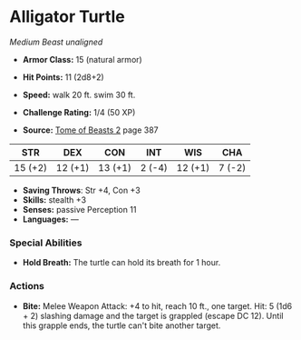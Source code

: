 # Alligator Turtle

*Medium* *Beast* *unaligned*

- **Armor Class:** 15 (natural armor)
- **Hit Points:** 11 (2d8+2)
- **Speed:** walk 20 ft. swim 30 ft.

- **Challenge Rating:** 1/4 (50 XP)
- **Source:** [Tome of Beasts 2](https://koboldpress.com/kpstore/product/tome-of-beasts-2-for-5th-edition) page 387

| STR | DEX | CON | INT | WIS | CHA |
| --- | --- | --- | --- | --- | --- |
| 15 (+2) | 12 (+1) | 13 (+1) | 2 (-4) | 12 (+1) | 7 (-2) |

- **Saving Throws**: Str +4, Con +3
- **Skills:** stealth +3
- **Senses:** passive Perception 11
- **Languages:** —

### Special Abilities

- **Hold Breath:** The turtle can hold its breath for 1 hour.

### Actions

- **Bite:** Melee Weapon Attack: +4 to hit, reach 10 ft., one target. Hit: 5 (1d6 + 2) slashing damage and the target is grappled (escape DC 12). Until this grapple ends, the turtle can't bite another target.


